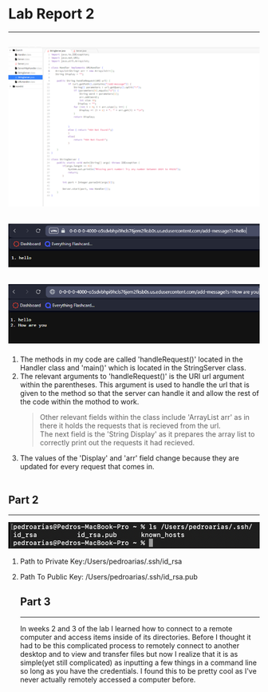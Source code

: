 # Lab Report 2
---
![First Input](StringServercode.png)
---
![Code for StringServer](hello.PNG)
---
![Second Input](https://github.com/Pedroo-A/CSE-15l-Lab-Report1/blob/main/How%20are%20you.PNG)
---
1. The methods in my code are called 'handleRequest()' located in the Handler class and 'main()' which is located in the StringServer class.
2. The relevant arguments to 'handleRequest()' is the URI url argument within the parentheses. This argument is used to handle the url that is given to the method so that the server can handle it and allow the rest of the code within the mothod to work. <br>
   > Other relevant fields within the class include 'ArrayList<String> arr' as in there it holds the requests that is recieved from the url. <br>
   > The next field is the 'String Display' as it prepares the array list to correctly print out the requests it had recieved.<br>
3. The values of the 'Display' and 'arr' field change because they are updated for every request that comes in.<br><br>
## Part 2
---
![Command Line](https://github.com/Pedroo-A/CSE-15l-Lab-Report1/blob/main/Screenshot%202023-10-22%20at%2011.55.18%20PM.png)
1. Path to Private Key:/Users/pedroarias/.ssh/id_rsa
2. Path To Public Key: /Users/pedroarias/.ssh/id_rsa.pub

   ## Part 3
   ---
   In weeks 2 and 3 of the lab I learned how to connect to a remote computer and access items inside of its directories. Before I thought it had to be this complicated process to remotely connect to another desktop and to view and transfer files but now I realize that it is as simple(yet still complicated) as inputting a few things in a command line so long as you have the credentials. I found this to be pretty cool as I've never actually remotely accessed a computer before. 
